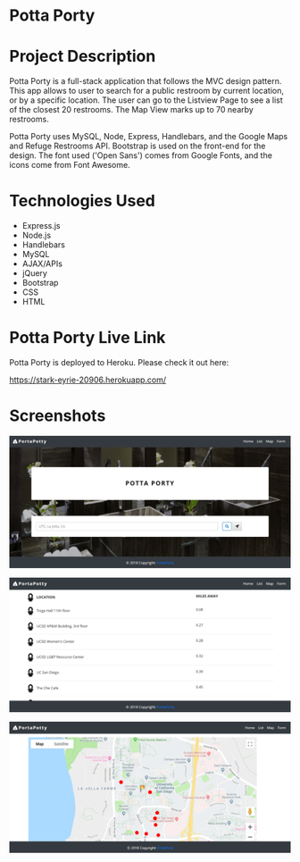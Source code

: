 # Potta Porty

# Project Description

Potta Porty is a full-stack application that follows the MVC design pattern. This app allows to user to search for a public restroom by current location, or by a specific location. The user can go to the Listview Page to see a list of the closest 20 restrooms. The Map View marks up to 70 nearby restrooms.

Potta Porty uses MySQL, Node, Express, Handlebars, and the Google Maps and Refuge Restrooms API. Bootstrap is used on the front-end for the design. The font used ('Open Sans') comes from Google Fonts, and the icons come from Font Awesome.

# Technologies Used

* Express.js
* Node.js
* Handlebars
* MySQL
* AJAX/APIs
* jQuery
* Bootstrap
* CSS
* HTML

# Potta Porty Live Link

Potta Porty is deployed to Heroku. Please check it out here:

https://stark-eyrie-20906.herokuapp.com/

# Screenshots

![Screenshot 01](screenshots/potta_porty-screenshot01.jpg "Landing Page")

![Screenshot 01](screenshots/potta_porty-screenshot02.png "Listview Page")

![Screenshot 01](screenshots/potta_porty-screenshot03.png "Map Page")
